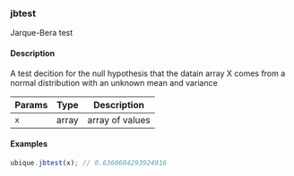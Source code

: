 ### jbtest
Jarque-Bera test


#### Description

A test decition for the null hypothesis that the datain array X comes from a normal distribution with an unknown mean and variance


|Params|Type|Description
|---------|----|-----------
|`x` | array | array of values


#### Examples

```js
ubique.jbtest(x); // 0.6360604293924916
```

